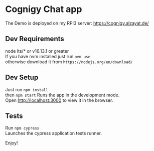 # Cognigy Chat app

The Demo is deployed on my RPI3 server: https://cognigy.alzayat.de/

## Dev Requirements

node lts/\* or v16.13.1 or greater<br />
If you have nvm installed just run `nvm use`<br />
otherwise download it from `https://nodejs.org/en/download/`

## Dev Setup

Just run `npm install`<br />
then `npm start` Runs the app in the development mode.<br />
Open [http://localhost:3000](http://localhost:3000) to view it in the browser.

## Tests

Run `npm cypress`<br />
Launches the cypress application tests runner.

Enjoy!

